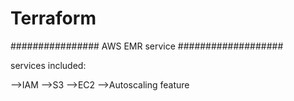 # Terraform

################ AWS EMR service ###################

services included:

-->IAM
-->S3
-->EC2
-->Autoscaling feature

